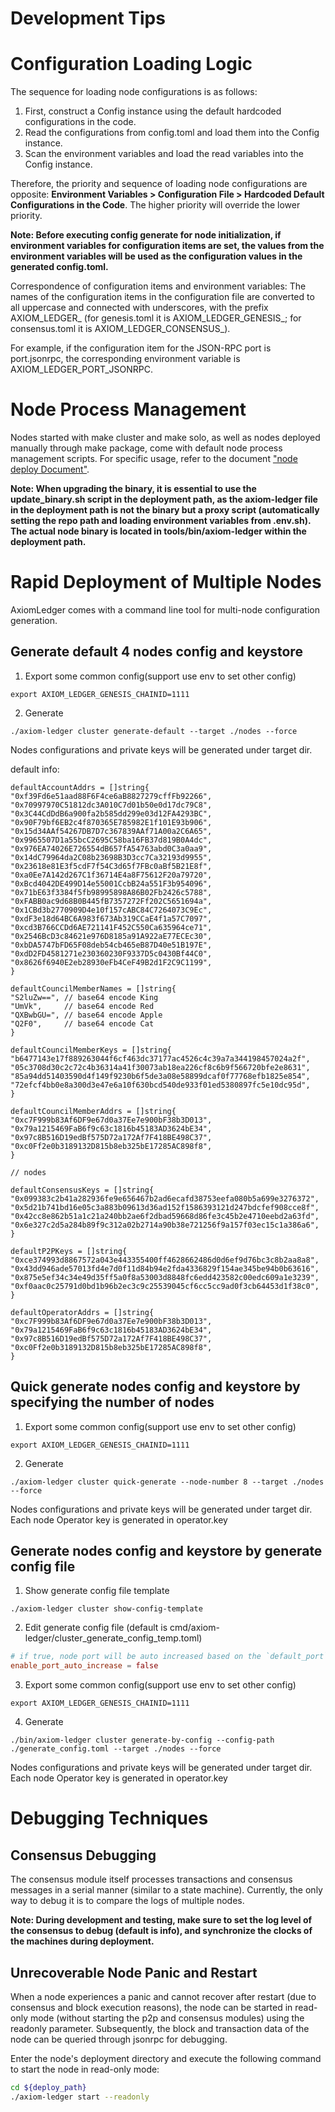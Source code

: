 # Development Tips

# Configuration Loading Logic

The sequence for loading node configurations is as follows:

1. First, construct a Config instance using the default hardcoded configurations in the code.
2. Read the configurations from config.toml and load them into the Config instance.
3. Scan the environment variables and load the read variables into the Config instance.

Therefore, the priority and sequence of loading node configurations are opposite: **Environment Variables > Configuration File > Hardcoded Default Configurations in the Code**. The higher priority will override the lower priority.

**Note: Before executing config generate for node initialization, if environment variables for configuration items are set, the values from the environment variables will be used as the configuration values in the generated config.toml.**

Correspondence of configuration items and environment variables: The names of the configuration items in the configuration file are converted to all uppercase and connected with underscores, with the prefix AXIOM_LEDGER_ (for genesis.toml it is AXIOM_LEDGER_GENESIS_; for consensus.toml it is AXIOM_LEDGER_CONSENSUS_).

For example, if the configuration item for the JSON-RPC port is port.jsonrpc, the corresponding environment variable is AXIOM_LEDGER_PORT_JSONRPC.

# Node Process Management

Nodes started with make cluster and make solo, as well as nodes deployed manually through make package, come with default node process management scripts. For specific usage, refer to the document ["node deploy Document"](./node-deploy.md).

**Note: When upgrading the binary, it is essential to use the update_binary.sh script in the deployment path, as the axiom-ledger file in the deployment path is not the binary but a proxy script (automatically setting the repo path and loading environment variables from .env.sh). The actual node binary is located in tools/bin/axiom-ledger within the deployment path.**

# Rapid Deployment of Multiple Nodes
AxiomLedger comes with a command line tool for multi-node configuration generation.

## Generate default 4 nodes config and keystore
1. Export some common config(support use env to set other config)
```shell
export AXIOM_LEDGER_GENESIS_CHAINID=1111
```
2. Generate
```shell
./axiom-ledger cluster generate-default --target ./nodes --force
```
Nodes configurations and private keys will be generated under target dir.

default info:
```golang
defaultAccountAddrs = []string{
"0xf39Fd6e51aad88F6F4ce6aB8827279cffFb92266",
"0x70997970C51812dc3A010C7d01b50e0d17dc79C8",
"0x3C44CdDdB6a900fa2b585dd299e03d12FA4293BC",
"0x90F79bf6EB2c4f870365E785982E1f101E93b906",
"0x15d34AAf54267DB7D7c367839AAf71A00a2C6A65",
"0x9965507D1a55bcC2695C58ba16FB37d819B0A4dc",
"0x976EA74026E726554dB657fA54763abd0C3a0aa9",
"0x14dC79964da2C08b23698B3D3cc7Ca32193d9955",
"0x23618e81E3f5cdF7f54C3d65f7FBc0aBf5B21E8f",
"0xa0Ee7A142d267C1f36714E4a8F75612F20a79720",
"0xBcd4042DE499D14e55001CcbB24a551F3b954096",
"0x71bE63f3384f5fb98995898A86B02Fb2426c5788",
"0xFABB0ac9d68B0B445fB7357272Ff202C5651694a",
"0x1CBd3b2770909D4e10f157cABC84C7264073C9Ec",
"0xdF3e18d64BC6A983f673Ab319CCaE4f1a57C7097",
"0xcd3B766CCDd6AE721141F452C550Ca635964ce71",
"0x2546BcD3c84621e976D8185a91A922aE77ECEc30",
"0xbDA5747bFD65F08deb54cb465eB87D40e51B197E",
"0xdD2FD4581271e230360230F9337D5c0430Bf44C0",
"0x8626f6940E2eb28930eFb4CeF49B2d1F2C9C1199",
}

defaultCouncilMemberNames = []string{
"S2luZw==", // base64 encode King
"UmVk",     // base64 encode Red
"QXBwbGU=", // base64 encode Apple
"Q2F0",     // base64 encode Cat
}

defaultCouncilMemberKeys = []string{
"b6477143e17f889263044f6cf463dc37177ac4526c4c39a7a344198457024a2f",
"05c3708d30c2c72c4b36314a41f30073ab18ea226cf8c6b9f566720bfe2e8631",
"85a94dd51403590d4f149f9230b6f5de3a08e58899dcaf0f77768efb1825e854",
"72efcf4bb0e8a300d3e47e6a10f630bcd540de933f01ed5380897fc5e10dc95d",
}

defaultCouncilMemberAddrs = []string{
"0xc7F999b83Af6DF9e67d0a37Ee7e900bF38b3D013",
"0x79a1215469FaB6f9c63c1816b45183AD3624bE34",
"0x97c8B516D19edBf575D72a172Af7F418BE498C37",
"0xc0Ff2e0b3189132D815b8eb325bE17285AC898f8",
}

// nodes 

defaultConsensusKeys = []string{
"0x099383c2b41a282936fe9e656467b2ad6ecafd38753eefa080b5a699e3276372",
"0x5d21b741bd16e05c3a883b09613d36ad152f1586393121d247bdcfef908cce8f",
"0x42cc8e862b51a1c21a240bb2ae6f2dbad59668d86fe3c45b2e4710eebd2a63fd",
"0x6e327c2d5a284b89f9c312a02b2714a90b38e721256f9a157f03ec15c1a386a6",
}

defaultP2PKeys = []string{
"0xce374993d8867572a043e443355400ff4628662486d0d6ef9d76bc3c8b2aa8a8",
"0x43dd946ade57013fd4e7d0f11d84b94e2fda4336829f154ae345be94b0b63616",
"0x875e5ef34c34e49d35ff5a0f8a53003d8848fc6edd423582c00edc609a1e3239",
"0xf0aac0c25791d0bd1b96b2ec3c9c25539045cf6cc5cc9ad0f3cb64453d1f38c0",
}

defaultOperatorAddrs = []string{
"0xc7F999b83Af6DF9e67d0a37Ee7e900bF38b3D013",
"0x79a1215469FaB6f9c63c1816b45183AD3624bE34",
"0x97c8B516D19edBf575D72a172Af7F418BE498C37",
"0xc0Ff2e0b3189132D815b8eb325bE17285AC898f8",
}
```

## Quick generate nodes config and keystore by specifying the number of nodes
1. Export some common config(support use env to set other config)
```shell
export AXIOM_LEDGER_GENESIS_CHAINID=1111
```
2. Generate
```shell
./axiom-ledger cluster quick-generate --node-number 8 --target ./nodes --force
```
Nodes configurations and private keys will be generated under target dir.
Each node Operator key is generated in operator.key

## Generate nodes config and keystore by generate config file
1. Show generate config file template
```shell
./axiom-ledger cluster show-config-template
```
2. Edit generate config file (default is cmd/axiom-ledger/cluster_generate_config_temp.toml)
```toml
# if true, node port will be auto increased based on the `default_port`
enable_port_auto_increase = false
```
3. Export some common config(support use env to set other config)
```shell
export AXIOM_LEDGER_GENESIS_CHAINID=1111
```
4. Generate
```shell
./bin/axiom-ledger cluster generate-by-config --config-path ./generate_config.toml --target ./nodes --force
```
Nodes configurations and private keys will be generated under target dir.
Each node Operator key is generated in operator.key


# Debugging Techniques

## Consensus Debugging

The consensus module itself processes transactions and consensus messages in a serial manner (similar to a state machine). Currently, the only way to debug it is to compare the logs of multiple nodes.

**Note: During development and testing, make sure to set the log level of the consensus to debug (default is info), and synchronize the clocks of the machines during deployment.**

## Unrecoverable Node Panic and Restart

When a node experiences a panic and cannot recover after restart (due to consensus and block execution reasons), the node can be started in read-only mode (without starting the p2p and consensus modules) using the readonly parameter. Subsequently, the block and transaction data of the node can be queried through jsonrpc for debugging.

Enter the node's deployment directory and execute the following command to start the node in read-only mode:

```bash
cd ${deploy_path}
./axiom-ledger start --readonly
```
